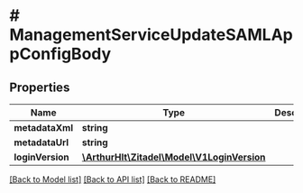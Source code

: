 # # ManagementServiceUpdateSAMLAppConfigBody

## Properties

Name | Type | Description | Notes
------------ | ------------- | ------------- | -------------
**metadataXml** | **string** |  | [optional]
**metadataUrl** | **string** |  | [optional]
**loginVersion** | [**\ArthurHlt\Zitadel\Model\V1LoginVersion**](V1LoginVersion.md) |  | [optional]

[[Back to Model list]](../../README.md#models) [[Back to API list]](../../README.md#endpoints) [[Back to README]](../../README.md)
